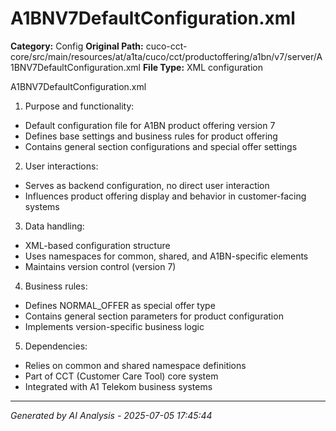 # A1BNV7DefaultConfiguration.xml

**Category:** Config
**Original Path:** cuco-cct-core/src/main/resources/at/a1ta/cuco/cct/productoffering/a1bn/v7/server/A1BNV7DefaultConfiguration.xml
**File Type:** XML configuration

A1BNV7DefaultConfiguration.xml
1. Purpose and functionality:
- Default configuration file for A1BN product offering version 7
- Defines base settings and business rules for product offering
- Contains general section configurations and special offer settings

2. User interactions:
- Serves as backend configuration, no direct user interaction
- Influences product offering display and behavior in customer-facing systems

3. Data handling:
- XML-based configuration structure
- Uses namespaces for common, shared, and A1BN-specific elements
- Maintains version control (version 7)

4. Business rules:
- Defines NORMAL_OFFER as special offer type
- Contains general section parameters for product configuration
- Implements version-specific business logic

5. Dependencies:
- Relies on common and shared namespace definitions
- Part of CCT (Customer Care Tool) core system
- Integrated with A1 Telekom business systems

---
*Generated by AI Analysis - 2025-07-05 17:45:44*
